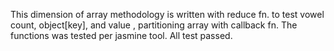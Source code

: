 This dimension of array methodology is written with reduce fn. to test vowel count, object[key], and value , partitioning array with callback fn.
The functions was tested per jasmine tool.
All test passed.
